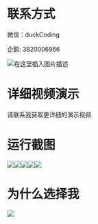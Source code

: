 # 联系方式

微信：duckCoding

企鹅: 3820006966

![在这里插入图片描述](http://upload.cxycsx.vip/91ab4bcb4f2c4c6db86365bb6d6e9c62.jpeg)

# 详细视频演示

请联系我获取更详细的演示视频

# 运行截图

![](http://www.bysj52.com/uploadfile/ueditor/image/202306/%E6%AF%95%E8%AE%BEssm028%E8%9C%80%E9%83%BD%E5%A4%A9%E9%A6%99%E9%85%92%E6%A5%BC%E7%9A%84%E7%BD%91%E7%AB%99+jsp%E6%AF%95%E4%B8%9A%E8%AE%BE%E8%AE%A1/3.png)![](http://www.bysj52.com/uploadfile/ueditor/image/202306/%E6%AF%95%E8%AE%BEssm028%E8%9C%80%E9%83%BD%E5%A4%A9%E9%A6%99%E9%85%92%E6%A5%BC%E7%9A%84%E7%BD%91%E7%AB%99+jsp%E6%AF%95%E4%B8%9A%E8%AE%BE%E8%AE%A1/2.png)![](http://www.bysj52.com/uploadfile/ueditor/image/202306/%E6%AF%95%E8%AE%BEssm028%E8%9C%80%E9%83%BD%E5%A4%A9%E9%A6%99%E9%85%92%E6%A5%BC%E7%9A%84%E7%BD%91%E7%AB%99+jsp%E6%AF%95%E4%B8%9A%E8%AE%BE%E8%AE%A1/1.png)![](http://www.bysj52.com/uploadfile/ueditor/image/202306/%E6%AF%95%E8%AE%BEssm028%E8%9C%80%E9%83%BD%E5%A4%A9%E9%A6%99%E9%85%92%E6%A5%BC%E7%9A%84%E7%BD%91%E7%AB%99+jsp%E6%AF%95%E4%B8%9A%E8%AE%BE%E8%AE%A1/5.png)![](http://www.bysj52.com/uploadfile/ueditor/image/202306/%E6%AF%95%E8%AE%BEssm028%E8%9C%80%E9%83%BD%E5%A4%A9%E9%A6%99%E9%85%92%E6%A5%BC%E7%9A%84%E7%BD%91%E7%AB%99+jsp%E6%AF%95%E4%B8%9A%E8%AE%BE%E8%AE%A1/4.png)

# 为什么选择我

![](http://upload.cxycsx.vip/%E7%A8%8B%E5%BA%8F%E8%AE%BE%E8%AE%A1.png)

